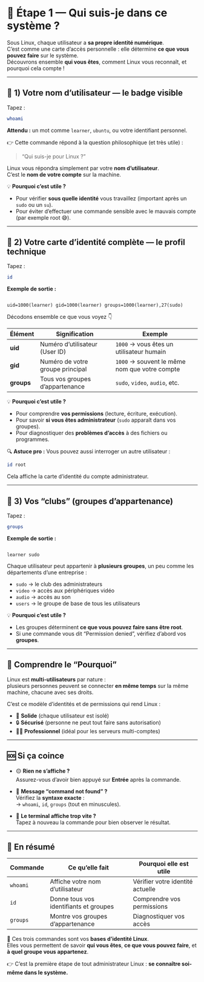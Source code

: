 # 🚀 Étape 1 — Qui suis-je dans ce système ?

Sous Linux, chaque utilisateur a **sa propre identité numérique**.  
C’est comme une carte d’accès personnelle : elle détermine **ce que vous pouvez faire** sur le système.  
Découvrons ensemble **qui vous êtes**, comment Linux vous reconnaît, et pourquoi cela compte !

---

## 🪪 1) Votre nom d’utilisateur — le badge visible

Tapez :

```bash
whoami
```

**Attendu :** un mot comme `learner`, `ubuntu`, ou votre identifiant personnel.  

👉 Cette commande répond à la question philosophique (et très utile) :  
> “Qui suis-je pour Linux ?”

Linux vous répondra simplement par votre **nom d’utilisateur**.  
C’est le **nom de votre compte** sur la machine.

💡 **Pourquoi c’est utile ?**
- Pour vérifier **sous quelle identité** vous travaillez (important après un `sudo` ou un `su`).
- Pour éviter d’effectuer une commande sensible avec le mauvais compte (par exemple root 😅).

---

## 🧾 2) Votre carte d’identité complète — le profil technique

Tapez :

```bash
id
```

**Exemple de sortie :**

````

uid=1000(learner) gid=1000(learner) groups=1000(learner),27(sudo)

````

Décodons ensemble ce que vous voyez 👇

| Élément | Signification | Exemple |
|----------|----------------|----------|
| **uid** | Numéro d’utilisateur (User ID) | `1000` → vous êtes un utilisateur humain |
| **gid** | Numéro de votre groupe principal | `1000` → souvent le même nom que votre compte |
| **groups** | Tous vos groupes d’appartenance | `sudo`, `video`, `audio`, etc. |

💡 **Pourquoi c’est utile ?**
- Pour comprendre **vos permissions** (lecture, écriture, exécution).
- Pour savoir **si vous êtes administrateur** (`sudo` apparaît dans vos groupes).
- Pour diagnostiquer des **problèmes d’accès** à des fichiers ou programmes.

🔍 **Astuce pro :**
Vous pouvez aussi interroger un autre utilisateur :
```bash
id root
````

Cela affiche la carte d’identité du compte administrateur.

---

## 👥 3) Vos “clubs” (groupes d’appartenance)

Tapez :

```bash
groups
```


**Exemple de sortie :**

```

learner sudo

```

Chaque utilisateur peut appartenir à **plusieurs groupes**, un peu comme les départements d’une entreprise :
- `sudo` → le club des administrateurs  
- `video` → accès aux périphériques vidéo  
- `audio` → accès au son  
- `users` → le groupe de base de tous les utilisateurs  

💡 **Pourquoi c’est utile ?**
- Les groupes déterminent **ce que vous pouvez faire sans être root**.
- Si une commande vous dit “Permission denied”, vérifiez d’abord vos **groupes**.

---

## 🧠 Comprendre le “Pourquoi”

Linux est **multi-utilisateurs** par nature :  
plusieurs personnes peuvent se connecter **en même temps** sur la même machine, chacune avec ses droits.

C’est ce modèle d’identités et de permissions qui rend Linux :
- 🧱 **Solide** (chaque utilisateur est isolé)
- 🔒 **Sécurisé** (personne ne peut tout faire sans autorisation)
- 👨‍💻 **Professionnel** (idéal pour les serveurs multi-comptes)

---

## 🆘 Si ça coince

- 🟡 **Rien ne s’affiche ?**  
  Assurez-vous d’avoir bien appuyé sur **Entrée** après la commande.

- 🔴 **Message “command not found” ?**  
  Vérifiez la **syntaxe exacte** :  
  → `whoami`, `id`, `groups` (tout en minuscules).

- 🔵 **Le terminal affiche trop vite ?**  
  Tapez à nouveau la commande pour bien observer le résultat.

---

## 🎯 En résumé

| Commande | Ce qu’elle fait | Pourquoi elle est utile |
|-----------|----------------|-------------------------|
| `whoami` | Affiche votre nom d’utilisateur | Vérifier votre identité actuelle |
| `id` | Donne tous vos identifiants et groupes | Comprendre vos permissions |
| `groups` | Montre vos groupes d’appartenance | Diagnostiquer vos accès |

🧩 Ces trois commandes sont vos **bases d’identité Linux**.  
Elles vous permettent de savoir **qui vous êtes**, **ce que vous pouvez faire**, et **à quel groupe vous appartenez**.

👉 C’est la première étape de tout administrateur Linux : **se connaître soi-même dans le système.**


